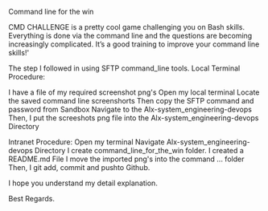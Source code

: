 Command line for the win

CMD CHALLENGE is a pretty cool game challenging you on Bash skills. Everything is done via the command line and the questions are becoming increasingly complicated. It’s a good training to improve your command line skills!'

The step I followed in using SFTP command_line tools.
Local Terminal Procedure:

I have a file of my required screenshot png's
Open my local terminal
Locate the saved command line screenshorts
Then copy the SFTP command and password from Sandbox
Navigate to the Alx-system_engineering-devops
Then, I put the screeshots png file into the Alx-system_engineering-devops Directory

Intranet Procedure:
Open my terminal
Navigate Alx-system_engineering-devops Directory
I create command_line_for_the_win folder.
I created a README.md File
I move the imported png's into the command ... folder
Then, I git add, commit and pushto Github.


I hope you understand my detail explanation.

Best Regards.
